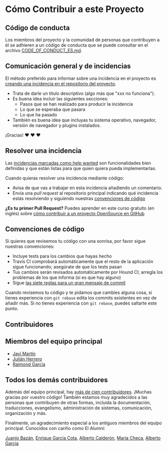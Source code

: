 # Cómo Contribuir a este Proyecto

## Código de conducta

Los miembros del proyecto y la comunidad de personas que contribuyen a él se adhieren a un código de conducta que se puede consultar en el archivo [CODE_OF_CONDUCT_ES.md](CODE_OF_CONDUCT_ES.md).

## Comunicación general y de incidencias

El método preferido para informar sobre una incidencia en el proyecto es [creando una incidencia en el repositorio del proyecto](https://github.com/consul/consul/issues/new).

* Trata de darle un título descriptivo (algo más que "xxx no funciona").
* Es buena idea incluir las siguientes secciones:
  * Pasos que se han realizado para producir la incidencia
  * Lo que se esperaba que pasara
  * Lo que ha pasado
* También es buena idea que incluyas tu sistema operativo, navegador, versión de navegador y plugins instalados.

¡Gracias! :heart: :heart: :heart:

## Resolver una incidencia

Las [incidencias marcadas como help wanted](https://github.com/consul/consul/labels/help%20wanted) son funcionalidades bien definidas y que están listas para que quien quiera pueda implementarlas.

Cuando quieras resolver una incidencia mediante código:

* Avisa de que vas a trabajar en esta incidencia añadiendo un comentario.
* Envía una *pull request* al repositorio principal indicando qué incidencia estás resolviendo y siguiendo nuestras [convenciones de código](#convenciones-de-código)

**¿Es tu primer Pull Request?** Puedes aprender en este curso gratuito (en inglés) sobre [cómo contribuir a un proyecto OpenSource en GitHub](https://egghead.io/series/how-to-contribute-to-an-open-source-project-on-github)

## Convenciones de código

Si quieres que revisemos tu código con una sonrisa, por favor sigue nuestras convenciones:

* Incluye tests para los cambios que hayas hecho
* Travis CI comprobará automáticamente que el resto de la aplicación sigue funcionando; asegúrate de que los tests pasan
* Tus cambios serán revisados automáticamente por Hound CI; arregla los problemas de los que informa (si es que hay alguno)
* Sigue [las siete reglas para un gran mensaje de commit](https://chris.beams.io/posts/git-commit/)

Cuando revisemos tu código y te pidamos que cambies alguna cosa, si tienes experiencia con `git rebase` edita los commits existentes en vez de añadir más. Si no tienes experiencia con `git rebase`, puedes saltarte este punto.

## Contribuidores

## Miembros del equipo principal

* [Javi Martín](https://github.com/javierm)
* [Julián Herrero](https://github.com/microweb10)
* [Raimond García](https://github.com/voodoorai2000)

## Todos los demás contribuidores

Además del equipo principal, hay [más de cien contribuidores](https://github.com/consul/consul/graphs/contributors). ¡Muchas gracias por vuestro código! También estamos muy agradecidos a las personas que contribuyen de otras formas, incluida la documentación, traducciones, evangelismo, administración de sistemas, comunicación, organización y más.

Finalmente, un agradecimiento especial a los antiguos miembros del equipo principal. Conocidos con cariño como El Alumni:

[Juanjo Bazán](https://github.com/xuanxu), [Enrique García Cota](https://github.com/kikito), [Alberto Calderón](https://github.com/bertocq), [María Checa](https://github.com/mariacheca), [Alberto García](https://github.com/decabeza)
